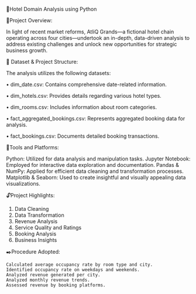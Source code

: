 🏩Hotel Domain Analysis using Python


🎁Project Overview:

In light of recent market reforms, AtliQ Grands—a fictional hotel chain operating across four cities—undertook an in-depth, data-driven analysis to address existing challenges and unlock new opportunities for strategic business growth.


📒 Dataset & Project Structure:

The analysis utilizes the following datasets:

  • dim_date.csv: Contains comprehensive date-related information.
  
  • dim_hotels.csv: Provides details regarding various hotel types.
  
  • dim_rooms.csv: Includes information about room categories.
  
  • fact_aggregated_bookings.csv: Represents aggregated booking data for analysis.
  
  • fact_bookings.csv: Documents detailed booking transactions.
  

🔧Tools and Platforms:

Python: Utilized for data analysis and manipulation tasks.
Jupyter Notebook: Employed for interactive data exploration and documentation.
Pandas & NumPy: Applied for efficient data cleaning and transformation processes.
Matplotlib & Seaborn: Used to create insightful and visually appealing data visualizations.

🔓Project Highlights: 
1. Data Cleaning
2. Data Transformation
3. Revenue Analysis
4. Service Quality and Ratings
5. Booking Analysis
6. Business Insights

  ✒️Procedure Adopted:
  
    Calculated average occupancy rate by room type and city.
    Identified occupancy rate on weekdays and weekends.
    Analyzed revenue generated per city.
    Analyzed monthly revenue trends.
    Assessed revenue by booking platforms.


